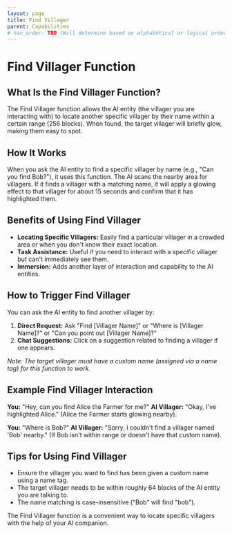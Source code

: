 ```yaml
---
layout: page
title: Find Villager
parent: Capabilities
# nav_order: TBD (Will determine based on alphabetical or logical order later)
---
```


# Find Villager Function

## What Is the Find Villager Function?

The Find Villager function allows the AI entity (the villager you are interacting with) to locate another specific villager by their name within a certain range (256 blocks). When found, the target villager will briefly glow, making them easy to spot.

## How It Works

When you ask the AI entity to find a specific villager by name (e.g., "Can you find Bob?"), it uses this function. The AI scans the nearby area for villagers. If it finds a villager with a matching name, it will apply a glowing effect to that villager for about 15 seconds and confirm that it has highlighted them.

## Benefits of Using Find Villager

- **Locating Specific Villagers:** Easily find a particular villager in a crowded area or when you don't know their exact location.
- **Task Assistance:** Useful if you need to interact with a specific villager but can't immediately see them.
- **Immersion:** Adds another layer of interaction and capability to the AI entities.

## How to Trigger Find Villager

You can ask the AI entity to find another villager by:

1.  **Direct Request:** Ask "Find [Villager Name]" or "Where is [Villager Name]?" or "Can you point out [Villager Name]?"
2.  **Chat Suggestions:** Click on a suggestion related to finding a villager if one appears.

_Note: The target villager must have a custom name (assigned via a name tag) for this function to work._

## Example Find Villager Interaction

**You:** "Hey, can you find Alice the Farmer for me?"
**AI Villager:** "Okay, I've highlighted Alice." (Alice the Farmer starts glowing nearby).

**You:** "Where is Bob?"
**AI Villager:** "Sorry, I couldn't find a villager named 'Bob' nearby." (If Bob isn't within range or doesn't have that custom name).

## Tips for Using Find Villager

- Ensure the villager you want to find has been given a custom name using a name tag.
- The target villager needs to be within roughly 64 blocks of the AI entity you are talking to.
- The name matching is case-insensitive ("Bob" will find "bob").

The Find Villager function is a convenient way to locate specific villagers with the help of your AI companion.
